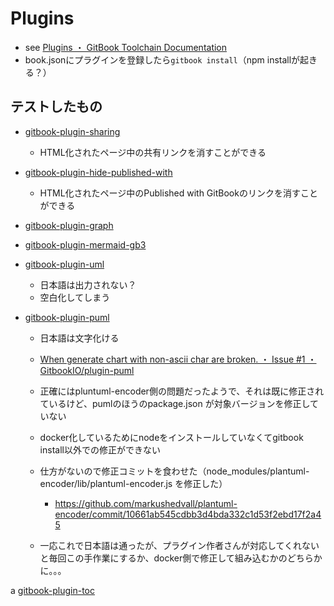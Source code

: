 # Plugins

* see [Plugins ・ GitBook Toolchain Documentation](https://toolchain.gitbook.com/plugins/)
* book.jsonにプラグインを登録したら`gitbook install`（npm installが起きる？）

## テストしたもの

* [gitbook-plugin-sharing](https://www.npmjs.com/package/gitbook-plugin-sharing)

  * HTML化されたページ中の共有リンクを消すことができる

* [gitbook-plugin-hide-published-with](https://www.npmjs.com/package/gitbook-plugin-hide-published-with)

  * HTML化されたページ中のPublished with GitBookのリンクを消すことができる

* [gitbook-plugin-graph](https://www.npmjs.com/package/gitbook-plugin-graph)
* [gitbook-plugin-mermaid-gb3](https://www.npmjs.com/package/gitbook-plugin-mermaid-gb3)
* [gitbook-plugin-uml](https://www.npmjs.com/package/gitbook-plugin-uml)

  * 日本語は出力されない？
  * 空白化してしまう

* [gitbook-plugin-puml](https://www.npmjs.com/package/gitbook-plugin-puml)

  * 日本語は文字化ける
  * [When generate chart with non-ascii char are broken. ・ Issue #1 ・ GitbookIO/plugin-puml](https://github.com/GitbookIO/plugin-puml/issues/1)
  * 正確にはpluntuml-encoder側の問題だったようで、それは既に修正されているけど、pumlのほうのpackage.json が対象バージョンを修正していない
  * docker化しているためにnodeをインストールしていなくてgitbook install以外での修正ができない
  * 仕方がないので修正コミットを食わせた（node_modules/plantuml-encoder/lib/plantuml-encoder.js を修正した）

    * https://github.com/markushedvall/plantuml-encoder/commit/10661ab545cdbb3d4bda332c1d53f2ebd17f2a45

  * 一応これで日本語は通ったが、プラグイン作者さんが対応してくれないと毎回この手作業にするか、docker側で修正して組み込むかのどちらかに。。。

a [gitbook-plugin-toc](https://www.npmjs.com/package/gitbook-plugin-toc)

